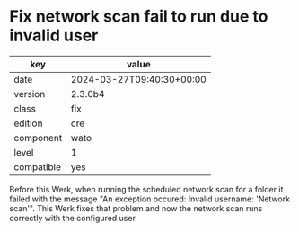 [//]: # (werk v2)
# Fix network scan fail to run due to invalid user

key        | value
---------- | ---
date       | 2024-03-27T09:40:30+00:00
version    | 2.3.0b4
class      | fix
edition    | cre
component  | wato
level      | 1
compatible | yes

Before this Werk, when running the scheduled network scan for a folder
it failed with the message "An exception occured: Invalid username:
'Network scan'". This Werk fixes that problem and now the network scan
runs correctly with the configured user.
